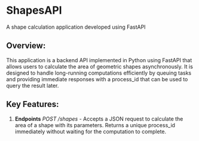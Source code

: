 # ShapesAPI
A shape calculation application developed using FastAPI

## Overview:
This application is a backend API implemented in Python using FastAPI that allows users to calculate the area of geometric shapes asynchronously. It is designed to handle long-running computations efficiently by queuing tasks and providing immediate responses with a process_id that can be used to query the result later.

## Key Features:
1. **Endpoints**
*POST /shapes* -
Accepts a JSON request to calculate the area of a shape with its parameters.
Returns a unique process_id immediately without waiting for the computation to complete.
